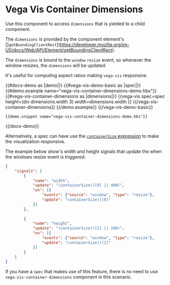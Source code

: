 # Vega Vis Container Dimensions

Use this component to access `dimensions` that is yielded to a child component.

The `dimensions` is provided by the component element's []`getBoundingClientRect`](https://developer.mozilla.org/en-US/docs/Web/API/Element/getBoundingClientRect).

The `dimensions` is bound to the `window` `resize` event, so whenever the window resizes, the `dimensions` will be updated.

It's useful for computing aspect ratios making `vega-vis` responsive.

{{#docs-demo as |demo|}}
    {{#vega-vis-demo-basic as |spec|}}
        {{#demo.example name="vega-vis-container-dimensions-demo.hbs"}}
            {{#vega-vis-container-dimensions as |dimensions|}}
                {{vega-vis 
                    spec=spec
                    height=(div dimensions.width 3)
                    width=dimensions.width
                }}
            {{/vega-vis-container-dimensions}}
        {{/demo.example}}
    {{/vega-vis-demo-basic}}
    
    {{demo.snippet name="vega-vis-container-dimensions-demo.hbs"}}
{{/docs-demo}}

Alternatively, a spec can have use the [`containerSize` expression](https://vega.github.io/vega/docs/expressions/#containerSize) to make the visualization responsive.

The example below show's width and height signals that update the when the windows resize event is triggered.

```json
{
    "signals": [
        {
            "name": "width",
            "update": "(containerSize()[0] || 400)",
            "on": [{
                "events": {"source": "window", "type": "resize"},
                "update": "containerSize()[0]"
            }]
        },
        
        {
            "name": "height",
            "update": "(containerSize()[1] || 200)",
            "on": [{
                "events": {"source": "window", "type": "resize"},
                "update": "containerSize()[1]"
            }]
        }
    ]
}
```

If you have a `spec` that makes use of this feature, there is no need to use `vega-vis-container-dimensions` component in this scenario.
